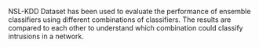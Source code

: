 NSL-KDD Dataset has been used to evaluate the performance of ensemble classifiers using different combinations of classifiers. The results are compared to each other to understand
which combination could classify intrusions in a network.
